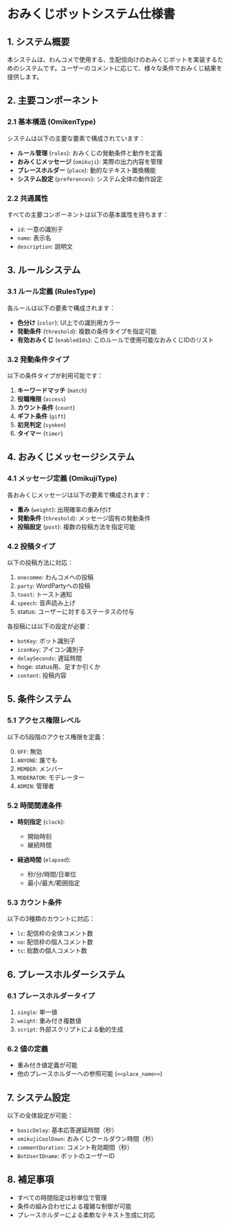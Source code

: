 # おみくじボットシステム仕様書

## 1. システム概要

本システムは、わんコメで使用する、生配信向けのおみくじボットを実装するためのシステムです。ユーザーのコメントに応じて、様々な条件でおみくじ結果を提供します。

## 2. 主要コンポーネント

### 2.1 基本構造 (OmikenType)

システムは以下の主要な要素で構成されています：

- **ルール管理** (`rules`): おみくじの発動条件と動作を定義
- **おみくじメッセージ** (`omikuji`): 実際の出力内容を管理
- **プレースホルダー** (`place`): 動的なテキスト置換機能
- **システム設定** (`preferences`): システム全体の動作設定

### 2.2 共通属性

すべての主要コンポーネントは以下の基本属性を持ちます：

- `id`: 一意の識別子
- `name`: 表示名
- `description`: 説明文

## 3. ルールシステム

### 3.1 ルール定義 (RulesType)

各ルールは以下の要素で構成されます：

- **色分け** (`color`): UI上での識別用カラー
- **発動条件** (`threshold`): 複数の条件タイプを指定可能
- **有効おみくじ** (`enabledIds`): このルールで使用可能なおみくじIDのリスト

### 3.2 発動条件タイプ

以下の条件タイプが利用可能です：

1. **キーワードマッチ** (`match`)
2. **役職権限** (`access`)
3. **カウント条件** (`count`)
4. **ギフト条件** (`gift`)
5. **初見判定** (`syoken`)
6. **タイマー** (`timer`)

## 4. おみくじメッセージシステム

### 4.1 メッセージ定義 (OmikujiType)

各おみくじメッセージは以下の要素で構成されます：

- **重み** (`weight`): 出現確率の重み付け
- **発動条件** (`threshold`): メッセージ固有の発動条件
- **投稿設定** (`post`): 複数の投稿方法を指定可能

### 4.2 投稿タイプ

以下の投稿方法に対応：

1. `onecomme`: わんコメへの投稿
2. `party`: WordPartyへの投稿
3. `toast`: トースト通知
4. `speech`: 音声読み上げ
5. status: ユーザーに対するステータスの付与

各投稿には以下の設定が必要：
- `botKey`: ボット識別子
- `iconKey`: アイコン識別子
- `delaySeconds`: 遅延時間
- hoge: status用、足すか引くか
- `content`: 投稿内容

## 5. 条件システム

### 5.1 アクセス権限レベル

以下の5段階のアクセス権限を定義：

0. `OFF`: 無効
1. `ANYONE`: 誰でも
2. `MEMBER`: メンバー
3. `MODERATOR`: モデレーター
4. `ADMIN`: 管理者

### 5.2 時間関連条件

- **時刻指定** (`clock`):
  - 開始時刻
  - 継続時間

- **経過時間** (`elapsed`):
  - 秒/分/時間/日単位
  - 最小/最大/範囲指定

### 5.3 カウント条件

以下の3種類のカウントに対応：

- `lc`: 配信枠の全体コメント数
- `no`: 配信枠の個人コメント数
- `tc`: 総数の個人コメント数

## 6. プレースホルダーシステム

### 6.1 プレースホルダータイプ

1. `single`: 単一値
2. `weight`: 重み付き複数値
3. `script`: 外部スクリプトによる動的生成

### 6.2 値の定義

- 重み付き値定義が可能
- 他のプレースホルダーへの参照可能 (`<<place_name>>`)

## 7. システム設定

以下の全体設定が可能：

- `basicDelay`: 基本応答遅延時間（秒）
- `omikujiCoolDown`: おみくじクールダウン時間（秒）
- `commentDuration`: コメント有効期間（秒）
- `BotUserIDname`: ボットのユーザーID

## 8. 補足事項

- すべての時間指定は秒単位で管理
- 条件の組み合わせによる複雑な制御が可能
- プレースホルダーによる柔軟なテキスト生成に対応

